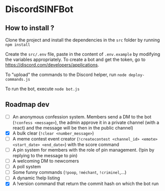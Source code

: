 # DiscordSINFBot

## How to install ?
Clone the project and install the dependencies in the `src` folder by running
```npm install```

Create the `src/.env` file, paste in the content of `.env.example` by modifying the variables appropriately.
To create a bot and get the token, go to https://discord.com/developers/applications.

To "upload" the commands to the Discord helper, run
```node deploy-commands.js```

To run the bot, execute
```node bot.js```

## Roadmap dev
- [ ] An anonymous confession system. Members send a DM to the bot (`!confess <message>`), the admin approve it in a private channel (with a react) and the message will be then in the public channel) 
- [x] A bulk clear (`!clear <number_message>`)
- [ ] A meme contest event creator (`!createcontest <channel_id> <emote> <start_date> <end_date>`) with the score command
- [ ] A pin system for members with the role of pin management. (!pin by replying to the message to pin) 
- [ ] A welcoming DM to newcomers
- [ ] A poll system
- [ ] Some funny commands (`!poop`, `!méchant`, `!criminel`,...)
- [ ] A dynamic !help listing
- [x] A !version command that return the commit hash on which the bot run
